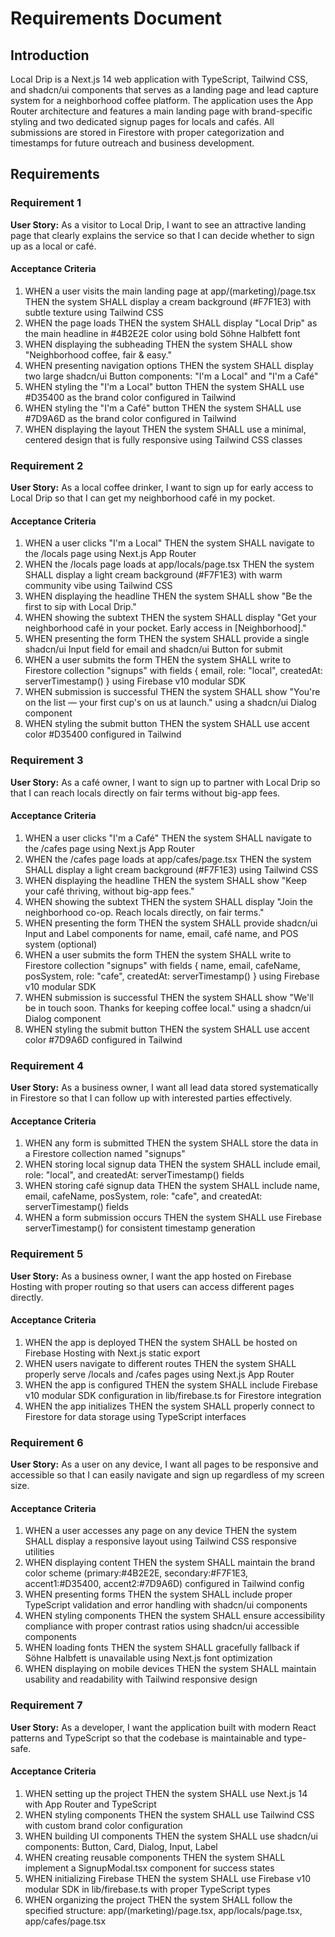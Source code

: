 # Requirements Document

## Introduction

Local Drip is a Next.js 14 web application with TypeScript, Tailwind CSS, and shadcn/ui components that serves as a landing page and lead capture system for a neighborhood coffee platform. The application uses the App Router architecture and features a main landing page with brand-specific styling and two dedicated signup pages for locals and cafés. All submissions are stored in Firestore with proper categorization and timestamps for future outreach and business development.

## Requirements

### Requirement 1

**User Story:** As a visitor to Local Drip, I want to see an attractive landing page that clearly explains the service so that I can decide whether to sign up as a local or café.

#### Acceptance Criteria

1. WHEN a user visits the main landing page at app/(marketing)/page.tsx THEN the system SHALL display a cream background (#F7F1E3) with subtle texture using Tailwind CSS
2. WHEN the page loads THEN the system SHALL display "Local Drip" as the main headline in #4B2E2E color using bold Söhne Halbfett font
3. WHEN displaying the subheading THEN the system SHALL show "Neighborhood coffee, fair & easy."
4. WHEN presenting navigation options THEN the system SHALL display two large shadcn/ui Button components: "I'm a Local" and "I'm a Café"
5. WHEN styling the "I'm a Local" button THEN the system SHALL use #D35400 as the brand color configured in Tailwind
6. WHEN styling the "I'm a Café" button THEN the system SHALL use #7D9A6D as the brand color configured in Tailwind
7. WHEN displaying the layout THEN the system SHALL use a minimal, centered design that is fully responsive using Tailwind CSS classes

### Requirement 2

**User Story:** As a local coffee drinker, I want to sign up for early access to Local Drip so that I can get my neighborhood café in my pocket.

#### Acceptance Criteria

1. WHEN a user clicks "I'm a Local" THEN the system SHALL navigate to the /locals page using Next.js App Router
2. WHEN the /locals page loads at app/locals/page.tsx THEN the system SHALL display a light cream background (#F7F1E3) with warm community vibe using Tailwind CSS
3. WHEN displaying the headline THEN the system SHALL show "Be the first to sip with Local Drip."
4. WHEN showing the subtext THEN the system SHALL display "Get your neighborhood café in your pocket. Early access in [Neighborhood]."
5. WHEN presenting the form THEN the system SHALL provide a single shadcn/ui Input field for email and shadcn/ui Button for submit
6. WHEN a user submits the form THEN the system SHALL write to Firestore collection "signups" with fields { email, role: "local", createdAt: serverTimestamp() } using Firebase v10 modular SDK
7. WHEN submission is successful THEN the system SHALL show "You're on the list — your first cup's on us at launch." using a shadcn/ui Dialog component
8. WHEN styling the submit button THEN the system SHALL use accent color #D35400 configured in Tailwind

### Requirement 3

**User Story:** As a café owner, I want to sign up to partner with Local Drip so that I can reach locals directly on fair terms without big-app fees.

#### Acceptance Criteria

1. WHEN a user clicks "I'm a Café" THEN the system SHALL navigate to the /cafes page using Next.js App Router
2. WHEN the /cafes page loads at app/cafes/page.tsx THEN the system SHALL display a light cream background (#F7F1E3) using Tailwind CSS
3. WHEN displaying the headline THEN the system SHALL show "Keep your café thriving, without big-app fees."
4. WHEN showing the subtext THEN the system SHALL display "Join the neighborhood co-op. Reach locals directly, on fair terms."
5. WHEN presenting the form THEN the system SHALL provide shadcn/ui Input and Label components for name, email, café name, and POS system (optional)
6. WHEN a user submits the form THEN the system SHALL write to Firestore collection "signups" with fields { name, email, cafeName, posSystem, role: "cafe", createdAt: serverTimestamp() } using Firebase v10 modular SDK
7. WHEN submission is successful THEN the system SHALL show "We'll be in touch soon. Thanks for keeping coffee local." using a shadcn/ui Dialog component
8. WHEN styling the submit button THEN the system SHALL use accent color #7D9A6D configured in Tailwind

### Requirement 4

**User Story:** As a business owner, I want all lead data stored systematically in Firestore so that I can follow up with interested parties effectively.

#### Acceptance Criteria

1. WHEN any form is submitted THEN the system SHALL store the data in a Firestore collection named "signups"
2. WHEN storing local signup data THEN the system SHALL include email, role: "local", and createdAt: serverTimestamp() fields
3. WHEN storing café signup data THEN the system SHALL include name, email, cafeName, posSystem, role: "cafe", and createdAt: serverTimestamp() fields
4. WHEN a form submission occurs THEN the system SHALL use Firebase serverTimestamp() for consistent timestamp generation

### Requirement 5

**User Story:** As a business owner, I want the app hosted on Firebase Hosting with proper routing so that users can access different pages directly.

#### Acceptance Criteria

1. WHEN the app is deployed THEN the system SHALL be hosted on Firebase Hosting with Next.js static export
2. WHEN users navigate to different routes THEN the system SHALL properly serve /locals and /cafes pages using Next.js App Router
3. WHEN the app is configured THEN the system SHALL include Firebase v10 modular SDK configuration in lib/firebase.ts for Firestore integration
4. WHEN the app initializes THEN the system SHALL properly connect to Firestore for data storage using TypeScript interfaces

### Requirement 6

**User Story:** As a user on any device, I want all pages to be responsive and accessible so that I can easily navigate and sign up regardless of my screen size.

#### Acceptance Criteria

1. WHEN a user accesses any page on any device THEN the system SHALL display a responsive layout using Tailwind CSS responsive utilities
2. WHEN displaying content THEN the system SHALL maintain the brand color scheme (primary:#4B2E2E, secondary:#F7F1E3, accent1:#D35400, accent2:#7D9A6D) configured in Tailwind config
3. WHEN presenting forms THEN the system SHALL include proper TypeScript validation and error handling with shadcn/ui components
4. WHEN styling components THEN the system SHALL ensure accessibility compliance with proper contrast ratios using shadcn/ui accessible components
5. WHEN loading fonts THEN the system SHALL gracefully fallback if Söhne Halbfett is unavailable using Next.js font optimization
6. WHEN displaying on mobile devices THEN the system SHALL maintain usability and readability with Tailwind responsive design

### Requirement 7

**User Story:** As a developer, I want the application built with modern React patterns and TypeScript so that the codebase is maintainable and type-safe.

#### Acceptance Criteria

1. WHEN setting up the project THEN the system SHALL use Next.js 14 with App Router and TypeScript
2. WHEN styling components THEN the system SHALL use Tailwind CSS with custom brand color configuration
3. WHEN building UI components THEN the system SHALL use shadcn/ui components: Button, Card, Dialog, Input, Label
4. WHEN creating reusable components THEN the system SHALL implement a SignupModal.tsx component for success states
5. WHEN initializing Firebase THEN the system SHALL use Firebase v10 modular SDK in lib/firebase.ts with proper TypeScript types
6. WHEN organizing the project THEN the system SHALL follow the specified structure: app/(marketing)/page.tsx, app/locals/page.tsx, app/cafes/page.tsx